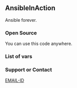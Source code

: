 ## AnsibleInAction
Ansible forever.

### Open Source
You can use this code anywhere.

### List of vars


### Support or Contact
[EMAIL-ID](**dpsangwal@gmail.com**)
